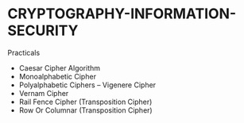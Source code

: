 # CRYPTOGRAPHY-INFORMATION-SECURITY
Practicals

- Caesar Cipher Algorithm
- Monoalphabetic Cipher
- Polyalphabetic Ciphers – Vigenere Cipher
- Vernam Cipher
- Rail Fence Cipher (Transposition Cipher)
- Row Or Columnar (Transposition Cipher)
